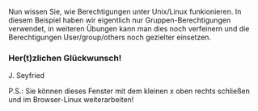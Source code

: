 Nun wissen Sie, wie Berechtigungen unter Unix/Linux funkionieren.
In diesem Beispiel haben wir eigentlich nur Gruppen-Berechtigungen
verwendet, in weiteren Übungen kann man dies noch verfeinern und 
die Berechtigungen User/group/others noch gezielter einsetzen.

### Her(t)zlichen Glückwunsch!
J. Seyfried

P.S.: Sie können dieses Fenster mit dem kleinen x oben rechts schließen und im 
Browser-Linux weiterarbeiten!
